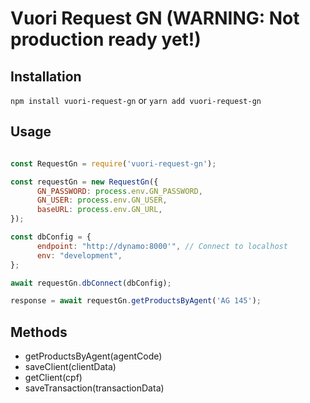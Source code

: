 # Vuori Request GN (WARNING: Not production ready yet!)


## Installation

```npm install vuori-request-gn```
or
```yarn add vuori-request-gn```

## Usage

```js

const RequestGn = require('vuori-request-gn');

const requestGn = new RequestGn({
      GN_PASSWORD: process.env.GN_PASSWORD,
      GN_USER: process.env.GN_USER,
      baseURL: process.env.GN_URL,
});

const dbConfig = {
      endpoint: "http://dynamo:8000'", // Connect to localhost
      env: "development",
};

await requestGn.dbConnect(dbConfig);

response = await requestGn.getProductsByAgent('AG 145');
```

## Methods

- getProductsByAgent(agentCode)
- saveClient(clientData)
- getClient(cpf)
- saveTransaction(transactionData)
